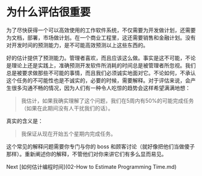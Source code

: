 # 为什么评估很重要

为了尽快获得一个可以高效使用的工作软件系统，不仅需要为开发做计划，还需要为文档，部署，市场做计划。在一个商业工程里，这还需要销售和金融计划。没有对开发时间的预测能力，是不可能高效预测以上这些东西的。

好的估计提供了预测能力。管理者喜欢，而且应该这么做。事实是这不可能，不论是理论上还是实践上，准确预测开发软件所消耗的时间总是被管理者所忽视。我们总是被要求做那些不可能的事情，而且我们必须诚实地面对它。不论如何，不承认这个任务的不可能性也是不诚实的，必要的时候，需要解释。对于评估来说，会产生很多沟通不畅的情况，因为人们有一种令人吃惊的趋势会这样希望满满地想：
> 我估计，如果我确实理解了这个问题，我们在5周内有50%的可能完成任务（如果在此期间没有人干扰我们的话）。

真实的含义是：

> 我保证从现在开始五个星期内完成任务。

这个常见的解释问题需要你专门与你的 boss 和顾客讨论（就好像把他们当做傻子那样）。重新阐述你的解释，不管他们对你来讲它们有多么显而易见。

Next [如何估计编程时间](02-How to Estimate Programming Time.md)
